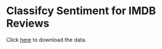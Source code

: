 # Classifcy Sentiment for IMDB Reviews
Click [here](tugan0329.bitbucket.io/downloads/udacity/data/sentiment-classification-data.zip) to download the data.